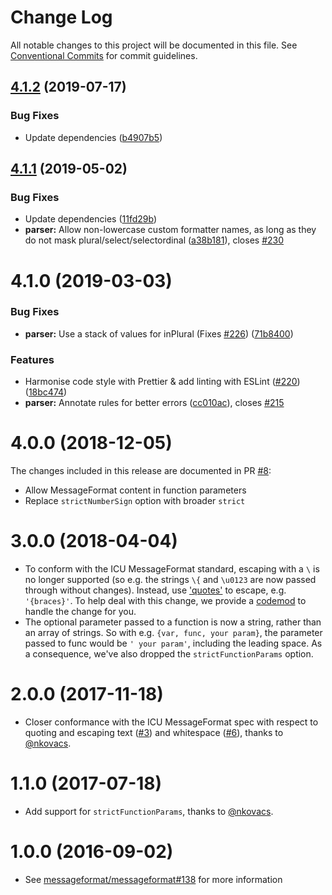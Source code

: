 # Change Log

All notable changes to this project will be documented in this file.
See [Conventional Commits](https://conventionalcommits.org) for commit guidelines.

## [4.1.2](https://github.com/messageformat/messageformat/compare/messageformat-parser@4.1.1...messageformat-parser@4.1.2) (2019-07-17)


### Bug Fixes

* Update dependencies ([b4907b5](https://github.com/messageformat/messageformat/commit/b4907b5))





## [4.1.1](https://github.com/messageformat/messageformat/compare/messageformat-parser@4.1.0...messageformat-parser@4.1.1) (2019-05-02)


### Bug Fixes

* Update dependencies ([11fd29b](https://github.com/messageformat/messageformat/commit/11fd29b))
* **parser:** Allow non-lowercase custom formatter names, as long as they do not mask plural/select/selectordinal ([a38b181](https://github.com/messageformat/messageformat/commit/a38b181)), closes [#230](https://github.com/messageformat/messageformat/issues/230)





# 4.1.0 (2019-03-03)


### Bug Fixes

* **parser:** Use a stack of values for inPlural (Fixes [#226](https://github.com/messageformat/messageformat/issues/226)) ([71b8400](https://github.com/messageformat/messageformat/commit/71b8400))


### Features

* Harmonise code style with Prettier & add linting with ESLint ([#220](https://github.com/messageformat/messageformat/issues/220)) ([18bc474](https://github.com/messageformat/messageformat/commit/18bc474))
* **parser:** Annotate rules for better errors ([cc010ac](https://github.com/messageformat/messageformat/commit/cc010ac)), closes [#215](https://github.com/messageformat/messageformat/issues/215)


# 4.0.0 (2018-12-05)


The changes included in this release are documented in PR [#8](https://github.com/messageformat/parser/pull/8):

* Allow MessageFormat content in function parameters
* Replace `strictNumberSign` option with broader `strict`


# 3.0.0 (2018-04-04)


* To conform with the ICU MessageFormat standard, escaping with a `\` is no longer supported (so e.g. the strings `\{` and `\u0123` are now passed through without changes). Instead, use ['quotes'](http://userguide.icu-project.org/formatparse/messages#TOC-Quoting-Escaping) to escape, e.g. `'{braces}'`. To help deal with this change, we provide a [codemod](https://github.com/messageformat/parser/blob/v3.0.0/codemod-fix-backslash-escapes.js) to handle the change for you.
* The optional parameter passed to a function is now a string, rather than an array of strings. So with e.g. `{var, func, your param}`, the parameter passed to func would be `' your param'`, including the leading space. As a consequence, we've also dropped the `strictFunctionParams` option.


# 2.0.0 (2017-11-18)


* Closer conformance with the ICU MessageFormat spec with respect to quoting and escaping text ([#3](https://github.com/messageformat/parser/pull/3)) and whitespace ([#6](https://github.com/messageformat/parser/pull/6)), thanks to [@nkovacs](https://github.com/nkovacs).


# 1.1.0 (2017-07-18)


* Add support for `strictFunctionParams`, thanks to [@nkovacs](https://github.com/nkovacs).


# 1.0.0 (2016-09-02)


* See [messageformat/messageformat#138](https://github.com/messageformat/messageformat/pull/138) for more information
